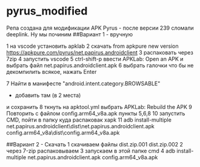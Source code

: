 # pyrus_modified

Репа создана для модификации APK Pyrus - после версии 239 сломали deeplink. Ну мы починим 
##Вариант 1 - вручную

1 на vscode установить apklab
2 скачать from apkpure new version  https://apkpure.com/pyrus/net.papirus.androidclient
3 распаковать через 7zip
4 запустить vscode
5 ctrl-shift-p ввести APKLab: Open an APK и выбрать файл net.papirus.androidclient.apk
6 выбрать галочки что бы не декомпилить всякое, нажать Enter

7 Найти в манифесте "android.intent.category.BROWSABLE"
+ добавить там (в 2 места)
<data android:host="*.pyrus.com"/>

и сохранить
8 ткнуть на apktool.yml выбрать APKLab: Rebuild the APK
9 Повторить с файлом config.arm64_v8a.apk пункты 5,6,8
10 запустить CMD, пойти в папку куда распаковак xapk
11 adb install-multiple net.papirus.androidclient\dist\net.papirus.androidclient.apk  config.arm64_v8a\dist\config.arm64_v8a.apk

##Вариант 2 - Скачать 
1 скачиваем файлы dist.zip.001 dist.zip.002
2 через 7-zip распаковываем
3 запускаем в этой папке cmd
4 adb install-multiple net.papirus.androidclient.apk  config.arm64_v8a.apk

